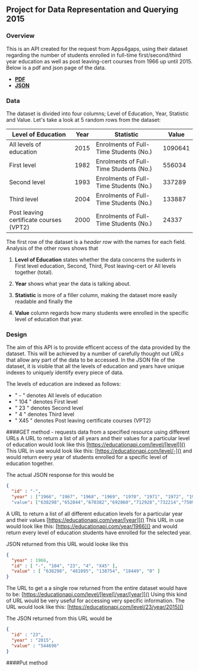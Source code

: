## Project for Data Representation and Querying 2015
### Overview
This is an API created for the request from Apps4gaps, using their dataset regarding the number of students enrolled in full-time first/second/third year education as well as post leaving-cert courses from 1966 up until 2015. Below is a pdf and json page of the data.

- **[PDF](http://www.cso.ie/webserviceclient/JSON-stattotable.aspx?tableid=EDA37)**
- **[JSON](http://www.cso.ie/StatbankServices/StatbankServices.svc/jsonservice/responseinstance/EDA37)**


### Data
The dataset is divided into four columns; Level of Education, Year, Statistic and Value. Let's take a look at 5 random rows from the dataset:

Level of Education | Year | Statistic | Value
-------------------|------|-----------|------ 
All levels of education | 2015 | Enrolments of Full-Time Students (No.) | 1090641
First level | 1982 | Enrolments of Full-Time Students (No.) | 556034
Second level | 1993 | Enrolments of Full-Time Students (No.) | 337289
Third level | 2004 | Enrolments of Full-Time Students (No.) | 133887
Post leaving certificate courses (VPT2) | 2000 | Enrolments of Full-Time Students (No.) | 24337


The first row of the dataset is a *header row* with the names for each field. Analysis of the other rows shows that

1. **Level of Education** states whether the data concerns the sudents in First level education, Second, Third, Post leaving-cert or All levels together (total).

1. **Year** shows what year the data is talking about. 

1. **Statistic** is more of a filler column, making the dataset more easily readable and finally the 

1. **Value** column regards how many students were enrolled in the specific level of education that year.


### Design
The aim of this API is to provide efficent access of the data provided by the dataset. This will be achieved by a number of carefully thought out *URLs* that allow any part of the data to be accessed. In the JSON file of the dataset, it is visible that all the levels of education and years have unique indexes to uniquely identify every piece of data.


The levels of education are indexed as follows:
- " - " denotes All levels of education
- " 104 " denotes First level
- " 23 " denotes Second level
- " 4 " denotes Third level
- " X45 " denotes Post leaving certificate courses (VPT2)


####GET method - requests data from a specified resource using different URLs
A URL to return a list of all years and their values for a particular level of education would look like this [https://educationapi.com/level/[level]]()
This URL in use would look like this: [https://educationapi.com/level/-]() and would return every year of students enrolled for a specific level of education together.

The actual JSON response for this would be
```json
{
  "id" : "-",
  "year" : ["1966", "1967", "1968", "1969", "1970", "1971", "1972", "1973", "1974", "1975", "1976", "1977", "1978"...]
  "value": ["638298","652844","670382","692860","712928","732214","750979","768789","786541","803503","828019","848025"...]
```


A URL to return a list of all different education levels for a particular year and their values [https://educationapi.com/year/[year]]()
This URL in use would look like this: [https://educationapi.com/year/1966]() and would return every level of education students have enrolled for the selected year.

JSON returned from this URL would looke like this
```json
{
  "year" : 1966,
  "id" : [ "-", "104", "23", "4", "X45" ],
  "value" : [ "638298", "481095", "138754", "18449", "0" ]
}
```


The URL to get a a single row returned from the entire dataset would have to be:
[https://educationapi.com/level/[level]/year/[year]]()
Using this kind of URL would be very useful for accessing very specific information. The URL would look like this:
[https://educationapi.com/level/23/year/2015]() 

The JSON returned from this URL would be 
```json
{
  "id" : "23",
  "year" : "2015",
  "value" : "544696"
}
```

####Put method
